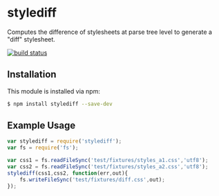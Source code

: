 # stylediff

Computes the difference of stylesheets at parse tree level to generate a "diff" stylesheet.


[![build status](https://secure.travis-ci.org/bezoerb/stylediff.svg)](http://travis-ci.org/bezoerb/stylediff)

## Installation

This module is installed via npm:

``` bash
$ npm install stylediff --save-dev
```

## Example Usage

``` js
var stylediff = require('stylediff');
var fs = require('fs');

var css1 = fs.readFileSync('test/fixtures/styles_a1.css','utf8');
var css2 = fs.readFileSync('test/fixtures/styles_a2.css','utf8');
stylediff(css1,css2, function(err,out){
    fs.writeFileSync('test/fixtures/diff.css',out);
});


```
